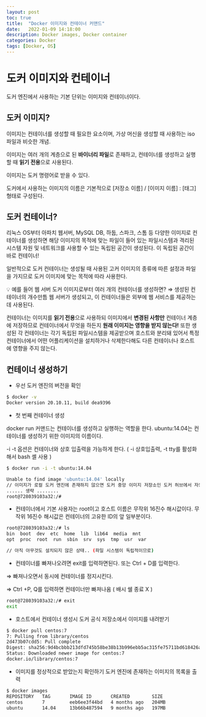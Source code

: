 ```yaml
---
layout: post
toc: true
title:  "Docker 이미지와 컨테이너 커맨드"
date:   2022-01-09 14:18:00
description: Docker images, Docker container
categories: Docker
tags: [Docker, OS]
---
```



# 도커 이미지와 컨테이너

도커 엔진에서 사용하는 기본 단위는 이미지와 컨테이너이다. 

## 도커 이미지?

이미지는 컨테이너를 생성할 때 필요한 요소이며, 가상 머신을 생성할 때 사용하는 iso 파일과 비슷한 개념. 

이미지는 여러 개의 계층으로 된 **바이너리 파일**로 존재하고, 컨테이너를 생성하고 실행할 때 **읽기 전용**으로 사용된다. 

이미지는 도커 명령어로 받을 수 있다. 

도커에서 사용하는 이미지의 이름은 기본적으로 [저장소 이름] / [이미지 이름] : [태그] 형태로 구성된다.

## 도커 컨테이너?

리눅스 OS부터 아파치 웹서버, MySQL DB, 하둡, 스파크, 스톰 등 다양한 이미지로 컨테이너를 생성하면 해당 이미지의 목적에 맞는 파일이 들어 있는 파일시스템과 격리된 시스템 자원 및 네트워크를 사용할 수 있는 독립된 공간이 생성된다. 이 독립된 공간이 바로 컨테이너!

일반적으로 도커 컨테이너는 생성될 때 사용된 고커 이미지의 종류에 따른 설정과 파일을 가지므로 도커 이미지에 맞는 목적에 따라 사용한다. 

<aside>
💡 예를 들어 웹 서버 도커 이미지로부터 여러 개의 컨테이너를 생성하면? ⇒ 생성된 컨테이너의 개수만틈 웹 서버가 생성되고, 이 컨테이너들은 외부에 웹 서비스를 제공하는데 사용된다.

</aside>

컨테이너는 이미지를 **읽기 전용**으로 사용하되 이미지에서 **변경된 사항만** 컨테이너 계층에 저장하므로 컨테이너에서 무엇을 하든지 **원래 이미지는 영향을 받지 않는다!** 또한 생성된 각 컨테이너는 각기 독립된 파일시스템을 제공받으며 호스트와 분리돼 있어서 특정 컨테이너에서 어떤 어플리케이션을 설치하거나 삭제한다해도 다른 컨테이너나 호스트에 영향을 주지 않는다.

## 컨테이너 생성하기

- 우선 도커 엔진의 버전을 확인

```bash
$ docker -v
Docker version 20.10.11, build dea9396 
```

- 첫 번째 컨테이너 생성

docker run 커맨드는 컨테이너를 생성하고 실행하는 역할을 한다. ubuntu:14.04는 컨테이너를 생성하기 위한 이미지의 이름이다.

-i -t 옵션은 컨테이너와 상호 입출력을 가능하게 한다. ( -i 상호입출력, -t tty를 활성화해서 bash 셸 사용 )

```bash
$ docker run -i -t ubuntu:14.04

Unable to find image 'ubuntu:14.04' locally 
// 이미지가 로컬 도커 엔진에 존재하지 않으면 도커 중앙 이미지 저장소인 도커 허브에서 자동으로 내려받음
...... 생략 ........
root@728039103a32:/#
```

- 컨테이너에서 기본 사용자는 root이고 호스트 이름은 무작위 16진수 해시값이다. 무작위 16진수 해시값은 컨테이너의 고유한 ID의 앞 일부분이다.

```bash
root@728039103a32:/# ls
bin  boot  dev  etc  home  lib  lib64  media  mnt  
opt  proc  root  run  sbin  srv  sys  tmp  usr  var

// 아직 아무것도 설치되지 않은 상태.. (파일 시스템이 독립적이므로)
```

- 컨테이너를 빠져나오려면 exit를 입력하면된다.  또는 Ctrl + D를 입력한다.

⇒ 빠져나오면서 동시에 컨테이너를 정지시킨다. 

⇒ Ctrl +P, Q를 입력하면 컨테이너만 빠져나옴 ( 배시 쉘 종료 X ) 

```bash
root@728039103a32:/# exit
exit
```

- 호스트에서 컨테이너 생성시 도커 공식 저장소에서 이미지를 내려받기

```bash
$ docker pull centos:7
7: Pulling from library/centos
2d473b07cdd5: Pull complete 
Digest: sha256:9d4bcbbb213dfd745b58be38b13b996ebb5ac315fe75711bd618426a630e0987
Status: Downloaded newer image for centos:7
docker.io/library/centos:7
```

- 이미지를 정상적으로 받았는지 확인하기 도커 엔진에 존재하는 이미지의 목록을 출력

```bash
$ docker images
REPOSITORY   TAG       IMAGE ID       CREATED        SIZE
centos       7         eeb6ee3f44bd   4 months ago   204MB
ubuntu       14.04     13b66b487594   9 months ago   197MB
```